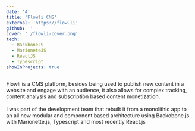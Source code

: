 ```yaml
---
date: '4'
title: 'Flowli CMS'
external: 'https://flow.li'
github: ''
cover: './flowli-cover.png'
tech:
  - BackboneJS
  - MarioneteJS
  - ReactJS
  - Typescript
showInProjects: true
---
```


Flowli is a CMS platform, besides being used to publish new content in a website and engage with an audience, it also allows for complex tracking, content analysis and subscription based content monetization.
<br/><br/>
I was part of the development team that rebuilt it from a monolithic app to an all new modular and component based architecture using Backobone.js with Marionette.js, Typescript and most recently React.js
